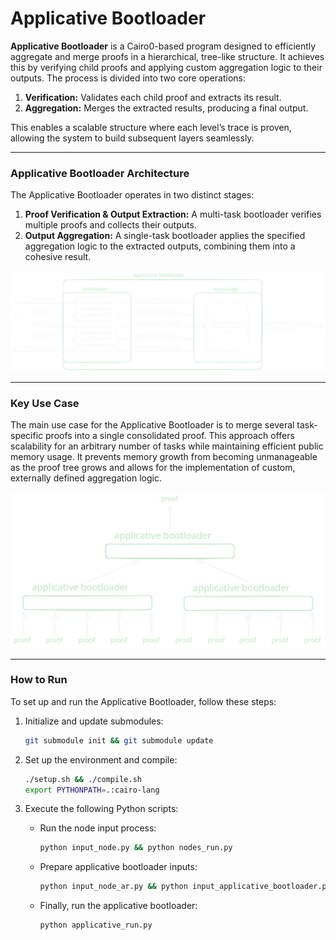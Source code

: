 # Applicative Bootloader

**Applicative Bootloader** is a Cairo0-based program designed to efficiently aggregate and merge proofs in a hierarchical, tree-like structure. It achieves this by verifying child proofs and applying custom aggregation logic to their outputs. The process is divided into two core operations:

1. **Verification:** Validates each child proof and extracts its result.
2. **Aggregation:** Merges the extracted results, producing a final output.

This enables a scalable structure where each level’s trace is proven, allowing the system to build subsequent layers seamlessly.

---

### Applicative Bootloader Architecture

The Applicative Bootloader operates in two distinct stages:

1. **Proof Verification & Output Extraction:** A multi-task bootloader verifies multiple proofs and collects their outputs.
2. **Output Aggregation:** A single-task bootloader applies the specified aggregation logic to the extracted outputs, combining them into a cohesive result.

<p align="center">
  <img src=".github/assets/applicative_bootloader.svg" alt="Applicative Bootloader Architecture" width="800"/>
</p>

---

### Key Use Case

The main use case for the Applicative Bootloader is to merge several task-specific proofs into a single consolidated proof. This approach offers scalability for an arbitrary number of tasks while maintaining efficient public memory usage. It prevents memory growth from becoming unmanageable as the proof tree grows and allows for the implementation of custom, externally defined aggregation logic.

<p align="center">
  <img src=".github/assets/proof_merging.svg" alt="Proof Merging Process" width="800"/>
</p>

---

### How to Run

To set up and run the Applicative Bootloader, follow these steps:

1. Initialize and update submodules:
   ```bash
   git submodule init && git submodule update
   ```

2. Set up the environment and compile:
   ```bash
   ./setup.sh && ./compile.sh
   export PYTHONPATH=.:cairo-lang
   ```

3. Execute the following Python scripts:
   - Run the node input process:
     ```bash
     python input_node.py && python nodes_run.py
     ```

   - Prepare applicative bootloader inputs:
     ```bash
     python input_node_ar.py && python input_applicative_bootloader.py
     ```

   - Finally, run the applicative bootloader:
     ```bash
     python applicative_run.py
     ```